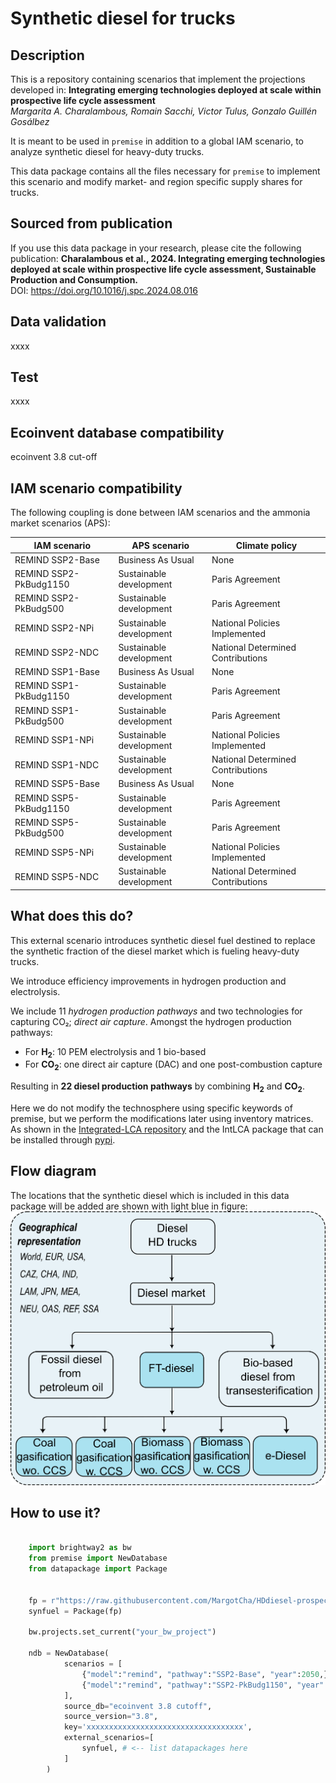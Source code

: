 # Synthetic diesel for trucks

Description
-----------

This is a repository containing scenarios that implement the projections developed in:
**Integrating emerging technologies deployed at scale within prospective life cycle assessment**\
*Margarita A. Charalambous, Romain Sacchi, Victor Tulus, Gonzalo Guillén Gosálbez*

It is meant to be used in `premise` in addition to a global IAM scenario, 
to analyze synthetic diesel for heavy-duty trucks. 

This data package contains all the files necessary for `premise` to implement
this scenario and modify market- and region specific supply shares
for trucks.

Sourced from publication
------------------------

If you use this data package in your research, please cite the following publication:
**Charalambous et al., 2024. Integrating emerging technologies deployed at scale within prospective life cycle assessment, Sustainable Production and Consumption.**\
DOI: https://doi.org/10.1016/j.spc.2024.08.016

Data validation 
---------------

xxxx

Test 
----

xxxx

Ecoinvent database compatibility
--------------------------------

ecoinvent 3.8 cut-off

IAM scenario compatibility
---------------------------

The following coupling is done between IAM scenarios and the ammonia market scenarios (APS):

| IAM scenario           | APS scenario            | Climate policy                    |
|------------------------|-------------------------|-----------------------------------|
| REMIND SSP2-Base       | Business As Usual       | None                              |
| REMIND SSP2-PkBudg1150 | Sustainable development | Paris Agreement                   |
| REMIND SSP2-PkBudg500  | Sustainable development | Paris Agreement                   |
| REMIND SSP2-NPi        | Sustainable development | National Policies Implemented     |
| REMIND SSP2-NDC        | Sustainable development | National Determined Contributions |
| REMIND SSP1-Base       | Business As Usual       | None                              |
| REMIND SSP1-PkBudg1150 | Sustainable development | Paris Agreement                   |
| REMIND SSP1-PkBudg500  | Sustainable development | Paris Agreement                   |
| REMIND SSP1-NPi        | Sustainable development | National Policies Implemented     |
| REMIND SSP1-NDC        | Sustainable development | National Determined Contributions |
| REMIND SSP5-Base       | Business As Usual       | None                              |
| REMIND SSP5-PkBudg1150 | Sustainable development | Paris Agreement                   |
| REMIND SSP5-PkBudg500  | Sustainable development | Paris Agreement                   |
| REMIND SSP5-NPi        | Sustainable development | National Policies Implemented     |
| REMIND SSP5-NDC        | Sustainable development | National Determined Contributions |


What does this do?
------------------

This external scenario introduces synthetic diesel fuel destined to replace the synthetic fraction of the diesel market which is fueling heavy-duty trucks.

We introduce efficiency improvements in hydrogen production and electrolysis.

We include 11 *hydrogen production pathways* and two technologies for capturing CO₂; *direct air capture*. Amongst the hydrogen production pathways:
* For **H<sub>2</sub>**: 10 PEM electrolysis and 1 bio-based
* For **CO<sub>2</sub>**: one direct air capture (DAC) and one post-combustion capture

Resulting in **22 diesel production pathways** by combining **H<sub>2</sub>** and **CO<sub>2</sub>**.

Here we do not modify the technosphere using specific keywords of premise, but we perform the modifications later using inventory matrices. 
As shown in the [Integrated-LCA repository](https://github.com/MargotCha/Integrated-LCA-master) and the IntLCA package that can be installed through [pypi](https://pypi.org/project/IntLCA-dev/). 


Flow diagram
------------
The locations that the synthetic diesel which is included in this data package will be added are shown with light blue in figure:
![diagram diesel markets](flow_diagram.png)

How to use it?
--------------

```python

    import brightway2 as bw
    from premise import NewDatabase
    from datapackage import Package
    
    
    fp = r"https://raw.githubusercontent.com/MargotCha/HDdiesel-prospective-scenarios/main/datapackage.json?token=GHSAT0AAAAAACSIUT3TGN2FEDOVFGKKKJPAZSGACQQ"
    synfuel = Package(fp)
    
    bw.projects.set_current("your_bw_project")
    
    ndb = NewDatabase(
            scenarios = [
                {"model":"remind", "pathway":"SSP2-Base", "year":2050,},
                {"model":"remind", "pathway":"SSP2-PkBudg1150", "year":2030,},
            ],        
            source_db="ecoinvent 3.8 cutoff",
            source_version="3.8",
            key='xxxxxxxxxxxxxxxxxxxxxxxxxxxxxxxxxxx',
            external_scenarios=[
                synfuel, # <-- list datapackages here
            ] 
        )
```

